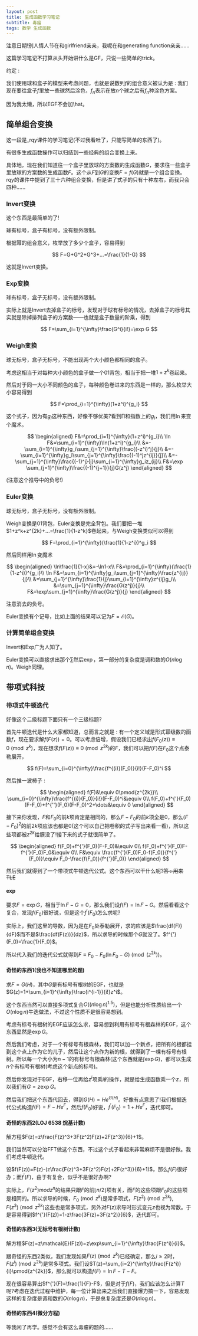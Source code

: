 ```yaml
---
layout: post
title: 生成函数学习笔记
subtitle: 毒瘤
tags: 数学 生成函数
---
```


注意日期!别人情人节在和girlfriend亲亲，我呢在和generating function亲亲......

这篇学习笔记不打算从头开始讲什么是GF，只说一些简单的trick。

约定 : 

我们使用球和盒子的模型来考虑问题，也就是说数列$f$的组合意义被认为是 : 我们现在要往盒子$f$里放一些球然后涂色，$f_n$表示在放$n$个球之后有$f_n$种涂色方案。

因为我太懒，所以EGF不会加\hat。

## 简单组合变换

这一段是_rqy课件的学习笔记(不过我看吐了，只能写简单的东西了)。

有很多生成函数操作可以归结到一些经典的组合变换上来。

具体地，现在我们知道往一个盒子里放球的方案数的生成函数$G$，要求往一些盒子里放球的方案数的生成函数$F$。这个从$F$到$G$的变换$F=f(G)$就是一个组合变换。rqy的课件中提到了三十六种组合变换，但是讲了式子的只有十种左右，而我只会四种......

### Invert变换

这个东西是最简单的了!

球有标号，盒子有标号，没有额外限制。

根据幂的组合意义，枚举放了多少个盒子，容易得到

$$
F=G+G^2+G^3+...=\frac{1}{1-G}
$$

这就是Invert变换。

### Exp变换

球有标号，盒子无标号，没有额外限制。

实际上就是Invert去掉盒子的标号，发现对于球有标号的情况，去掉盒子的标号其实就是除掉排列盒子的方案数——也就是盒子数量的阶乘，得到

$$
F=\sum_{i=1}^{\infty}\frac{G^i}{i!}=\exp G
$$

### Weigh变换

球无标号，盒子无标号，不能出现两个大小颜色都相同的盒子。

考虑这相当于对每种大小颜色的盒子做一个01背包，相当于把一堆$1+z^k$卷起来。

然后对于同一大小不同颜色的盒子，每种颜色卷进来的东西是一样的，那么枚举大小容易得到

$$
F=\prod_{i=1}^{\infty}(1+z^i)^{g_i}
$$

这个式子，因为有$g_i$这种东西，好像不够优美?看到$\prod$和指数上的$g_i$，我们用$\ln$来变个魔术。

$$
\begin{aligned}
F&=\prod_{i=1}^{\infty}(1+z^i)^{g_i}\\
\ln F&=\sum_{i=1}^{\infty}\ln(1+z^i)^{g_i}\\
&=-\sum_{i=1}^{\infty}g_i\sum_{j=1}^{\infty}\frac{(-z^i)^j}{j}\\
&=-\sum_{i=1}^{\infty}g_i\sum_{j=1}^{\infty}\frac{(-1)^jz^{ij}}{j}\\
&=-\sum_{j=1}^{\infty}\frac{(-1)^j}{j}\sum_{i=1}^{\infty}g_iz_{ij}\\
F&=\exp \sum_{j=1}^{\infty}\frac{(-1)^{j+1}}{j}G(z^j)
\end{aligned}
$$

(注意这个推导中的负号!)

### Euler变换

球无标号，盒子无标号，没有额外限制。

Weigh变换是01背包，Euler变换是完全背包。我们要把一堆$1+z^k+z^{2k}+...=\frac{1}{1-z^k}$卷起来，与Weigh变换类似可以得到

$$
F=\prod_{i=1}^{\infty}(\frac{1}{1-z^i})^g_i
$$

然后同样用$\ln$变魔术

$$
\begin{aligned}
\ln\frac{1}{1-x}&=-\ln1-x\\
F&=\prod_{i=1}^{\infty}(\frac{1}{1-z^i})^{g_i}\\
\ln F&=\sum_{i=1}^{\infty}g_i\sum_{j=1}^{\infty}\frac{z^{ij}}{j}\\
&=\sum_{j=1}^{\infty}\frac{1}{j}\sum_{i=1}^{\infty}z^{ij}g_i\\
&=\sum_{j=1}^{\infty}\frac{G(z^j)}{j}\\
F&=\exp\sum_{j=1}^{\infty}\frac{G(z^j)}{j}
\end{aligned}
$$

注意消去的负号。

Euler变换有个记号，比如上面的结果可以记为$F=\mathcal{E}(G)$。

### 计算简单组合变换

Invert和Exp广为人知了。

Euler变换可以直接求出那个$\sum$然后$\exp$，第一部分的复杂度是调和数的$O(n\log n)$。Weigh同理。

## 带项式科技

### 带项式牛顿迭代

好像这个二级标题下面只有一个三级标题?

首先牛顿迭代是什么大家都知道，总而言之就是 : 有一个定义域是形式幂级数的函数$f$，现在要求解$f(F(z))=0$。可以考虑倍增，假设我们已经求出$f(F_0(z))\equiv 0\pmod{z^k}$，现在想求$f(F(z))\equiv 0\pmod{z^{2k}}$的$F$，我们可以把$f(F)$在$F_0$这个点泰勒展开，

$$
f(F)=\sum_{i=0}^{\infty}\frac{f^{(i)}(F_0)}{i!}(F-F_0)^i
$$

然后推一波柿子 : 

$$
\begin{aligned}
f(F)&\equiv 0\pmod{z^{2k}}\\
\sum_{i=0}^{\infty}\frac{f^{(i)}(F_0)}{i!}(F-F_0)^i&\equiv 0\\
f(F_0)+f^{'}(F_0)(F-F_0)+f^{''}(F_0)(F-F_0)^2+\dots&\equiv 0
\end{aligned}
$$

接下来你发现，$F$和$F_0$的前$k$项肯定是相同的，那么$F-F_0$的前$k$项全是$0$，那么$(F-F_0)^2$的前$2k$项应该也都是0(这个可以自己把卷积的式子写出来看一看)，所以这些项都被$z^{2k}$给膜没了!接下来的式子就很简单了。

$$
\begin{aligned}
f(F_0)+f^{'}(F_0)(F-F_0)&\equiv 0\\
f(F_0)+f^{'}(F_0)F-f^{'}(F_0)F_0&\equiv 0\\
F&\equiv \frac{f^{'}(F_0)F_0-f(F_0)}{f^{'}(F_0)}\equiv F_0-\frac{f(F_0)}{f^{'}(F_0)}
\end{aligned}
$$

然后我们就得到了一个带项式牛顿迭代公式。这个东西可以干什么呢?~~答 : 用来TLE~~

#### $\exp$

要求$F=\exp G$，相当于$\ln F-G=0$，那么我们设$f(F)=\ln F-G$。然后看看这个复合，发现$f(F_0)$很好说，但是这个$f^{'}(F_0)$怎么求呢?

实际上，我们这里的导数，因为是在$F_0$处泰勒展开，求的应该是$\frac{df(F)}{dF}$而不是$\frac{df(F(z))}{dz}$，所以求导的时候那个$G$就没了。$f^{'}(F_0)=\frac{1}{F_0}$。

所以代入我们的迭代公式就得到$F\equiv F_0-F_0(\ln F_0-G)\pmod(z^{2k})$。

#### 奇怪的东西1(我也不知道哪里的题)

求$F=G(H)$，其中$G$是有标号有根树的EGF，也就是$G(z)=1+\sum_{i=1}^{\infty}\frac{i^{i-1}}{i!}z^i$。

这个东西当然可以直接多项式复合$O((n\log n)^{1.5})$，但是也能分析性质给出一个$O(n\log n)$牛迭做法，不过这个性质不是很容易想到。

考虑有标号有根树的EGF应该怎么求，容易想到利用有标号有根森林的EGF，这个东西显然是$\exp G$。

然后我们考虑，对于一个有标号有根森林，我们可以加一个新点，把所有的根都挂到这个点上作为它的儿子，然后让这个点作为新的根，就得到了一棵有标号有根树。所以每一个大小为$n-1$的有标号有根森林(这个东西就是$\int\exp G$)，都可以生成$n$个有标号有根树(考虑这个新点的标号)。

然后你发现对于EGF，右移一位再给$z^i$项乘$i$的操作，就是给生成函数乘一个$z$，所以我们有$G=z\exp G$。

然后我们把这个东西代回去，得到$G(H)=He^{G(H)}$。好像有点意思了!我们根据迭代公式构造$f(F)=F-He^F$，然后$f(F_0)$好说，$f^{'}(F_0)=1+He^F$，迭代即可。

#### 奇怪的东西2(LOJ 6538 烷基计数)

解方程$F(z)=z\frac{F(z)^3+3F(z^2)F(z)+2F(z^3)}{6}+1$。

我们当然可以分治FFT做这个东西，不过这个式子看起来非常麻烦不是很好做。我们考虑牛顿迭代。

设$f(F(z))=F(z)-(z\frac{F(z)^3+3F(z^2)F(z)+2F(z^3)}{6}+1)$，那么$f(F)$很好办；而$f^{'}(F)$，由于有复合，似乎不是很好办啊?

实际上，$F(z^2) mod z^n$的结果只跟$F$的前$\lfloor n/2\rfloor$项有关，而$F$的这些项跟$F_0$的这些项是相同的。所以求导的时候，$F_0\pmod{z^k}$是常多项式，$F(z^2)\pmod{z^{2k}},F(z^3)\pmod{z^{2k}}$这些也是常多项式，另外对$F(z)$求导时形式变元$z$也视为常数。于是容易得到$f^{'}(F(z))=1-z\frac{3F(z)+3F(z^2)}{6}$，迭代即可。

#### 奇怪的东西3(无标号有根树计数)

解方程$F(z)=z\mathcal{E}(F(z))=z\exp\sum_{i=1}^{\infty}\frac{F(z^i)}{i}$。

跟奇怪的东西2类似，我们发现如果$F(z)\pmod{z^k}$已经确定，那么$i\geq 2$时，$F(z^i)\pmod{z^{2k}}$是常多项式。我们设$T(z)=\sum_{i=2}^{\infty}\frac{F(z^i)}{i}\pmod{z^{2k}}$，那么就可以构造$f(F)=\ln F-T-F$。

现在很容易算出$f^{'}(F)=\frac{1}{F}-F$，但是对于$f(F)$，我们应该怎么计算$T$呢?考虑在迭代过程中维护，每一位计算出来之后我们直接爆力搞一下，容易发现这样的复杂度是调和数的$O(n\log n)$，于是总复杂度还是$O(n\log n)$。

#### 奇怪的东西4(微分方程)

等我闲了再学。感觉不会有这么毒瘤的题的......



